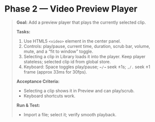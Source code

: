 # Phase 2 — Video Preview Player

> **Goal:** Add a preview player that plays the currently selected clip.
>
> **Tasks:**
>
> 1. Use HTML5 `<video>` element in the center panel.
> 2. Controls: play/pause, current time, duration, scrub bar, volume, mute, and a “fit to window” toggle.
> 3. Selecting a clip in Library loads it into the player. Keep player stateless; selected clip id from global store.
> 4. Keyboard: Space toggles play/pause; `←/→` seek ±1s; `,/.` seek ±1 frame (approx 33ms for 30fps).
>
> **Acceptance Criteria:**
>
> - Selecting a clip shows it in Preview and can play/scrub.
> - Keyboard shortcuts work.
>
> **Run & Test:**
>
> - Import a file; select it; verify smooth playback.
